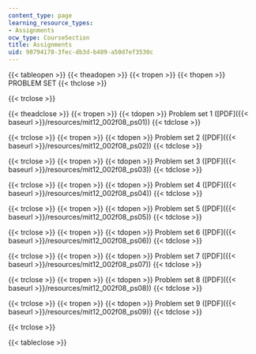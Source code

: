 ```yaml
---
content_type: page
learning_resource_types:
- Assignments
ocw_type: CourseSection
title: Assignments
uid: 98794178-3fec-db3d-b489-a50d7ef3530c
---
```


{{< tableopen >}}
{{< theadopen >}}
{{< tropen >}}
{{< thopen >}}
PROBLEM SET
{{< thclose >}}

{{< trclose >}}

{{< theadclose >}}
{{< tropen >}}
{{< tdopen >}}
Problem set 1 ([PDF]({{< baseurl >}}/resources/mit12_002f08_ps01))
{{< tdclose >}}

{{< trclose >}}
{{< tropen >}}
{{< tdopen >}}
Problem set 2 ([PDF]({{< baseurl >}}/resources/mit12_002f08_ps02))
{{< tdclose >}}

{{< trclose >}}
{{< tropen >}}
{{< tdopen >}}
Problem set 3 ([PDF]({{< baseurl >}}/resources/mit12_002f08_ps03))
{{< tdclose >}}

{{< trclose >}}
{{< tropen >}}
{{< tdopen >}}
Problem set 4 ([PDF]({{< baseurl >}}/resources/mit12_002f08_ps04))
{{< tdclose >}}

{{< trclose >}}
{{< tropen >}}
{{< tdopen >}}
Problem set 5 ([PDF]({{< baseurl >}}/resources/mit12_002f08_ps05))
{{< tdclose >}}

{{< trclose >}}
{{< tropen >}}
{{< tdopen >}}
Problem set 6 ([PDF]({{< baseurl >}}/resources/mit12_002f08_ps06))
{{< tdclose >}}

{{< trclose >}}
{{< tropen >}}
{{< tdopen >}}
Problem set 7 ([PDF]({{< baseurl >}}/resources/mit12_002f08_ps07))
{{< tdclose >}}

{{< trclose >}}
{{< tropen >}}
{{< tdopen >}}
Problem set 8 ([PDF]({{< baseurl >}}/resources/mit12_002f08_ps08))
{{< tdclose >}}

{{< trclose >}}
{{< tropen >}}
{{< tdopen >}}
Problem set 9 ([PDF]({{< baseurl >}}/resources/mit12_002f08_ps09))
{{< tdclose >}}

{{< trclose >}}

{{< tableclose >}}